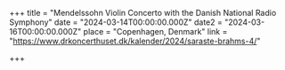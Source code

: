 +++
title = "Mendelssohn Violin Concerto with the Danish National Radio Symphony"
date = "2024-03-14T00:00:00.000Z"
date2 = "2024-03-16T00:00:00.000Z"
place = "Copenhagen, Denmark"
link = "https://www.drkoncerthuset.dk/kalender/2024/saraste-brahms-4/"

+++

